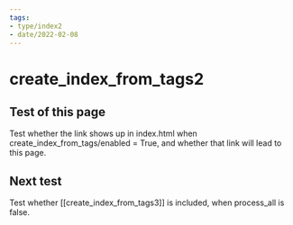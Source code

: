 ```yaml
---
tags:
- type/index2
- date/2022-02-08
---
```


# create_index_from_tags2
## Test of this page
Test whether the link shows up in index.html when create_index_from_tags/enabled = True, and whether that link will lead to this page.

## Next test
Test whether [[create_index_from_tags3]] is included, when process_all is false.